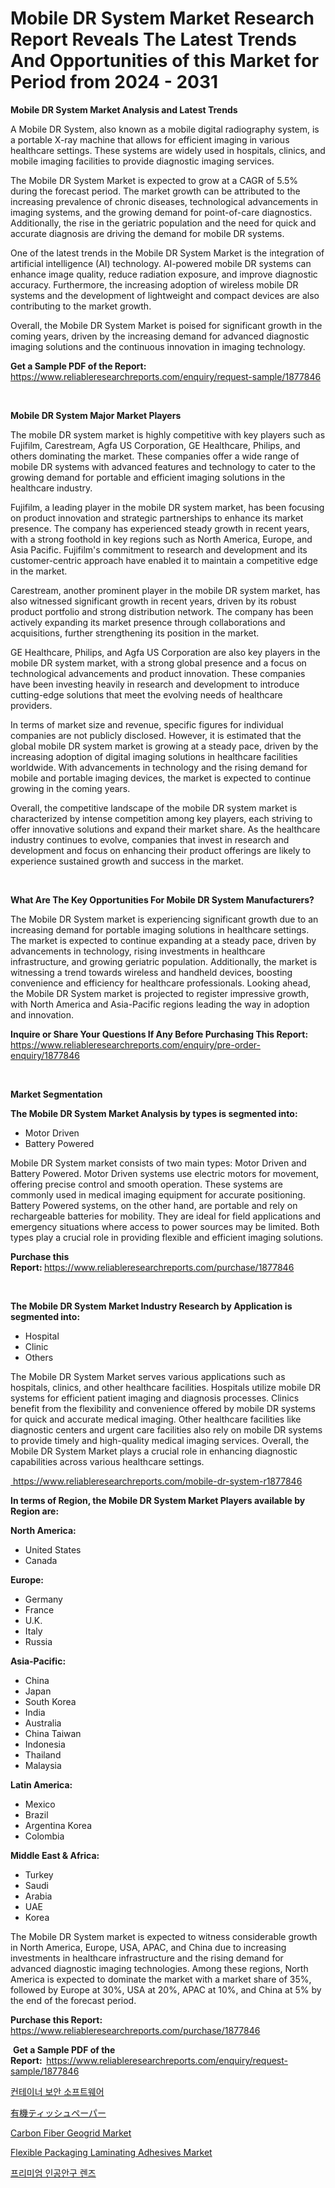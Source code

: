 <p><h1>Mobile DR System Market Research Report Reveals The Latest Trends And Opportunities of this Market for Period from 2024 - 2031</h1></p><p><strong>Mobile DR System Market Analysis and Latest Trends</strong></p>
<p><p>A Mobile DR System, also known as a mobile digital radiography system, is a portable X-ray machine that allows for efficient imaging in various healthcare settings. These systems are widely used in hospitals, clinics, and mobile imaging facilities to provide diagnostic imaging services.</p><p>The Mobile DR System Market is expected to grow at a CAGR of 5.5% during the forecast period. The market growth can be attributed to the increasing prevalence of chronic diseases, technological advancements in imaging systems, and the growing demand for point-of-care diagnostics. Additionally, the rise in the geriatric population and the need for quick and accurate diagnosis are driving the demand for mobile DR systems.</p><p>One of the latest trends in the Mobile DR System Market is the integration of artificial intelligence (AI) technology. AI-powered mobile DR systems can enhance image quality, reduce radiation exposure, and improve diagnostic accuracy. Furthermore, the increasing adoption of wireless mobile DR systems and the development of lightweight and compact devices are also contributing to the market growth.</p><p>Overall, the Mobile DR System Market is poised for significant growth in the coming years, driven by the increasing demand for advanced diagnostic imaging solutions and the continuous innovation in imaging technology.</p></p>
<p><strong>Get a Sample PDF of the Report:&nbsp;</strong> <a href="https://www.reliableresearchreports.com/enquiry/request-sample/1877846">https://www.reliableresearchreports.com/enquiry/request-sample/1877846</a></p>
<p>&nbsp;</p>
<p><strong>Mobile DR System Major Market Players</strong></p>
<p><p>The mobile DR system market is highly competitive with key players such as Fujifilm, Carestream, Agfa US Corporation, GE Healthcare, Philips, and others dominating the market. These companies offer a wide range of mobile DR systems with advanced features and technology to cater to the growing demand for portable and efficient imaging solutions in the healthcare industry.</p><p>Fujifilm, a leading player in the mobile DR system market, has been focusing on product innovation and strategic partnerships to enhance its market presence. The company has experienced steady growth in recent years, with a strong foothold in key regions such as North America, Europe, and Asia Pacific. Fujifilm's commitment to research and development and its customer-centric approach have enabled it to maintain a competitive edge in the market.</p><p>Carestream, another prominent player in the mobile DR system market, has also witnessed significant growth in recent years, driven by its robust product portfolio and strong distribution network. The company has been actively expanding its market presence through collaborations and acquisitions, further strengthening its position in the market.</p><p>GE Healthcare, Philips, and Agfa US Corporation are also key players in the mobile DR system market, with a strong global presence and a focus on technological advancements and product innovation. These companies have been investing heavily in research and development to introduce cutting-edge solutions that meet the evolving needs of healthcare providers.</p><p>In terms of market size and revenue, specific figures for individual companies are not publicly disclosed. However, it is estimated that the global mobile DR system market is growing at a steady pace, driven by the increasing adoption of digital imaging solutions in healthcare facilities worldwide. With advancements in technology and the rising demand for mobile and portable imaging devices, the market is expected to continue growing in the coming years.</p><p>Overall, the competitive landscape of the mobile DR system market is characterized by intense competition among key players, each striving to offer innovative solutions and expand their market share. As the healthcare industry continues to evolve, companies that invest in research and development and focus on enhancing their product offerings are likely to experience sustained growth and success in the market.</p></p>
<p>&nbsp;</p>
<p><strong>What Are The Key Opportunities For Mobile DR System Manufacturers?</strong></p>
<p><p>The Mobile DR System market is experiencing significant growth due to an increasing demand for portable imaging solutions in healthcare settings. The market is expected to continue expanding at a steady pace, driven by advancements in technology, rising investments in healthcare infrastructure, and growing geriatric population. Additionally, the market is witnessing a trend towards wireless and handheld devices, boosting convenience and efficiency for healthcare professionals. Looking ahead, the Mobile DR System market is projected to register impressive growth, with North America and Asia-Pacific regions leading the way in adoption and innovation.</p></p>
<p><strong>Inquire or Share Your Questions If Any Before Purchasing This Report:</strong> <a href="https://www.reliableresearchreports.com/enquiry/pre-order-enquiry/1877846">https://www.reliableresearchreports.com/enquiry/pre-order-enquiry/1877846</a></p>
<p>&nbsp;</p>
<p><strong>Market Segmentation</strong></p>
<p><strong>The Mobile DR System Market Analysis by types is segmented into:</strong></p>
<p><ul><li>Motor Driven</li><li>Battery Powered</li></ul></p>
<p><p>Mobile DR System market consists of two main types: Motor Driven and Battery Powered. Motor Driven systems use electric motors for movement, offering precise control and smooth operation. These systems are commonly used in medical imaging equipment for accurate positioning. Battery Powered systems, on the other hand, are portable and rely on rechargeable batteries for mobility. They are ideal for field applications and emergency situations where access to power sources may be limited. Both types play a crucial role in providing flexible and efficient imaging solutions.</p></p>
<p><strong>Purchase this Report:&nbsp;</strong><a href="https://www.reliableresearchreports.com/purchase/1877846">https://www.reliableresearchreports.com/purchase/1877846</a></p>
<p>&nbsp;</p>
<p><strong>The Mobile DR System Market Industry Research by Application is segmented into:</strong></p>
<p><ul><li>Hospital</li><li>Clinic</li><li>Others</li></ul></p>
<p><p>The Mobile DR System Market serves various applications such as hospitals, clinics, and other healthcare facilities. Hospitals utilize mobile DR systems for efficient patient imaging and diagnosis processes. Clinics benefit from the flexibility and convenience offered by mobile DR systems for quick and accurate medical imaging. Other healthcare facilities like diagnostic centers and urgent care facilities also rely on mobile DR systems to provide timely and high-quality medical imaging services. Overall, the Mobile DR System Market plays a crucial role in enhancing diagnostic capabilities across various healthcare settings.</p></p>
<p><a href="https://www.reliableresearchreports.com/mobile-dr-system-r1877846">&nbsp;https://www.reliableresearchreports.com/mobile-dr-system-r1877846</a></p>
<p><strong>In terms of Region, the Mobile DR System Market Players available by Region are:</strong></p>
<p>
    <p> <strong> North America: </strong>
        <ul>
            <li>United States</li>
            <li>Canada</li>
        </ul>
        </p> 
    <p> <strong> Europe: </strong>
        <ul>
            <li>Germany</li>
            <li>France</li>
            <li>U.K.</li>
            <li>Italy</li>
            <li>Russia</li>
        </ul>
        </p> 
    <p> <strong> Asia-Pacific: </strong>
        <ul>
            <li>China</li>
            <li>Japan</li>
            <li>South Korea</li>
            <li>India</li>
            <li>Australia</li>
            <li>China Taiwan</li>
            <li>Indonesia</li>
            <li>Thailand</li>
            <li>Malaysia</li>
        </ul>
        </p> 
    <p> <strong> Latin America: </strong>
        <ul>
            <li>Mexico</li>
            <li>Brazil</li>
            <li>Argentina Korea</li>
            <li>Colombia</li>
        </ul>
        </p> 
    <p> <strong> Middle East & Africa: </strong>
        <ul>
            <li>Turkey</li>
            <li>Saudi</li>
            <li>Arabia</li>
            <li>UAE</li>
            <li>Korea</li>
        </ul>
    </p>
    </p>
<p><p>The Mobile DR System market is expected to witness considerable growth in North America, Europe, USA, APAC, and China due to increasing investments in healthcare infrastructure and the rising demand for advanced diagnostic imaging technologies. Among these regions, North America is expected to dominate the market with a market share of 35%, followed by Europe at 30%, USA at 20%, APAC at 10%, and China at 5% by the end of the forecast period.</p></p>
<p><strong>Purchase this Report: </strong><a href="https://www.reliableresearchreports.com/purchase/1877846">https://www.reliableresearchreports.com/purchase/1877846</a></p>
<p>&nbsp;<strong>Get a Sample PDF of the Report:&nbsp;&nbsp;</strong><a href="https://www.reliableresearchreports.com/enquiry/request-sample/1877846">https://www.reliableresearchreports.com/enquiry/request-sample/1877846</a></p>
<p><strong></strong></p>
<p><p><a href="https://github.com/vss5505pa7z1p/Market-Research-Report-List-2/blob/main/716797246170.md">컨테이너 보안 소프트웨어</a></p><p><a href="https://github.com/pepo3k/Market-Research-Report-List-1/blob/main/496324851366.md">有機ティッシュペーパー</a></p><p><a href="https://www.linkedin.com/pulse/carbon-fiber-geogrid-market-insight-trends-growth-forecasted-impee?trackingId=LIh4nTabO8FsWULrDAliMw%3D%3D">Carbon Fiber Geogrid Market</a></p><p><a href="https://www.linkedin.com/pulse/flexible-packaging-laminating-adhesives-market-size-reveals-jykre?trackingId=E1yaQIDwGg9c2hu7aKN9NQ%3D%3D">Flexible Packaging Laminating Adhesives Market</a></p><p><a href="https://medium.com/@alanperkins1921/%ED%94%84%EB%A6%AC%EB%AF%B8%EC%97%84-%EC%95%88%EC%99%80-%EB%A0%8C%EC%A6%88-%EC%8B%9C%EC%9E%A5-%EB%8F%99%ED%96%A5-%EB%B0%8F-%EC%8B%9C%EC%9E%A5-%EB%B6%84%EC%84%9D%EC%9D%80-2024-2031%EB%85%84%EA%B9%8C%EC%A7%80-%EC%98%88%EC%B8%A1%EB%90%A9%EB%8B%88%EB%8B%A4-e8c2e2c14854">프리미엄 인공안구 렌즈</a></p></p>